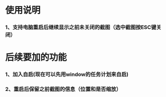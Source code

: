 # 使用说明
### 1、支持电脑重启后继续显示之前未关闭的截图（选中截图按ESC键关闭）

# 后续要加的功能
### 1、加入自启(现在可以先用window的任务计划来自启)
### 2、重启后保留之前截图的信息（位置和是否缩放）
